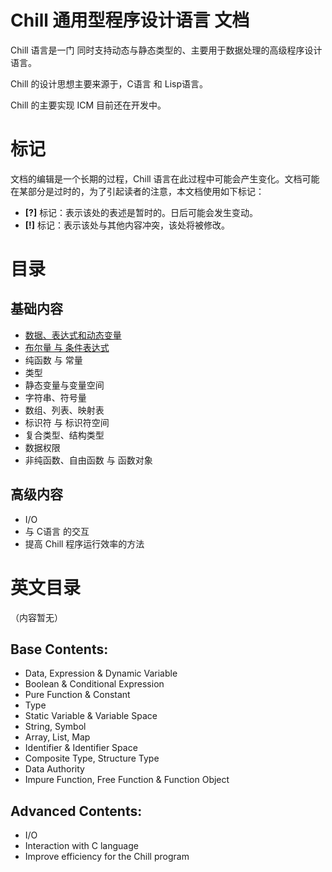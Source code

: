 # Chill 通用型程序设计语言 文档

Chill 语言是一门 同时支持动态与静态类型的、主要用于数据处理的高级程序设计语言。

Chill 的设计思想主要来源于，C语言 和 Lisp语言。

Chill 的主要实现 ICM 目前还在开发中。

# 标记

文档的编辑是一个长期的过程，Chill 语言在此过程中可能会产生变化。文档可能在某部分是过时的，为了引起读者的注意，本文档使用如下标记：

- **[?]** 标记：表示该处的表述是暂时的。日后可能会发生变动。
- **[!]** 标记：表示该处与其他内容冲突，该处将被修改。

# 目录

## 基础内容
- [数据、表达式和动态变量](./zh_CN/1.数据、表达式和动态变量.md)
- [布尔量 与 条件表达式](./zh_CN/2.布尔量与条件表达式.md)
- 纯函数 与 常量
- 类型
- 静态变量与变量空间
- 字符串、符号量
- 数组、列表、映射表
- 标识符 与 标识符空间
- 复合类型、结构类型
- 数据权限
- 非纯函数、自由函数 与 函数对象

## 高级内容
- I/O
- 与 C语言 的交互
- 提高 Chill 程序运行效率的方法

# 英文目录

（内容暂无）

## Base Contents:
- Data, Expression & Dynamic Variable
- Boolean & Conditional Expression
- Pure Function & Constant
- Type
- Static Variable & Variable Space
- String, Symbol
- Array, List, Map
- Identifier & Identifier Space
- Composite Type, Structure Type
- Data Authority
- Impure Function, Free Function & Function Object

## Advanced Contents:
- I/O
- Interaction with C language
- Improve efficiency for the Chill program
